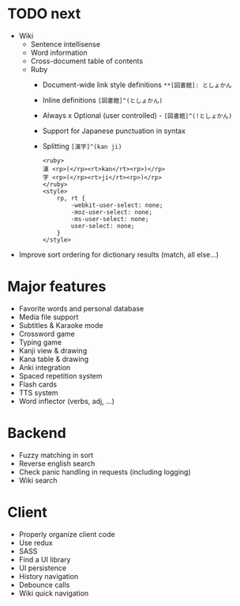 TODO next
=========

- Wiki
  - Sentence intellisense
  - Word information
  - Cross-document table of contents
  - Ruby
    - Document-wide link style definitions `**[図書館]: としょかん`
    - Inline definitions `[図書館]^(としょかん)`
    - Always x Optional (user controlled) - `[図書館]^(!としょかん)`
    - Support for Japanese punctuation in syntax
    - Splitting `[漢字]^(kan ji)`

          <ruby>
          漢 <rp>(</rp><rt>kan</rt><rp>)</rp>
          字 <rp>(</rp><rt>ji</rt><rp>)</rp>
          </ruby>
          <style>
              rp, rt {
                  -webkit-user-select: none;
                  -moz-user-select: none;
                  -ms-user-select: none;
                  user-select: none;
              }
          </style>

- Improve sort ordering for dictionary results (match, all else...)

Major features
==============

- Favorite words and personal database
- Media file support
- Subtitles & Karaoke mode
- Crossword game
- Typing game
- Kanji view & drawing
- Kana table & drawing
- Anki integration
- Spaced repetition system
- Flash cards
- TTS system
- Word inflector (verbs, adj, ...)

Backend
=======

- Fuzzy matching in sort
- Reverse english search
- Check panic handling in requests (including logging)
- Wiki search

Client
======

- Properly organize client code
- Use redux
- SASS
- Find a UI library
- UI persistence
- History navigation
- Debounce calls
- Wiki quick navigation
